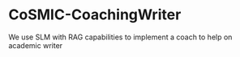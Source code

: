 # CoSMIC-CoachingWriter
We use SLM with RAG capabilities to implement a coach to help on academic writer
